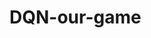 # DQN-our-game
[//]: # (https://jonathan-hui.medium.com/rl-dqn-deep-q-network-e207751f7ae4)
[//]: # ( 1 implement reconst reward in funcs.py 2 implement visualization 3 figure out better DQN agent model -- maybe add layers or hyperparameters 4 add reconstructability metrics)

